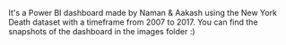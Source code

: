 It's a Power BI dashboard made by Naman & Aakash using the New York Death dataset with a timeframe from 2007 to 2017.
You can find the snapshots of the dashboard in the images folder :)
